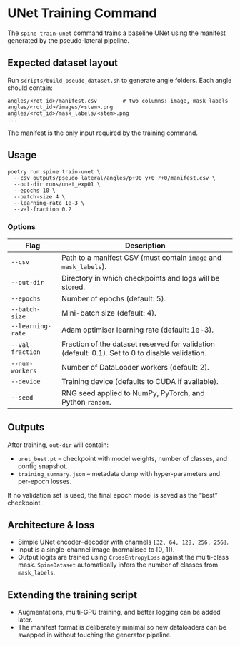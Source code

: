 # UNet Training Command

The `spine train-unet` command trains a baseline UNet using the manifest generated by the pseudo-lateral pipeline.

## Expected dataset layout

Run `scripts/build_pseudo_dataset.sh` to generate angle folders. Each angle should contain:

```
angles/<rot_id>/manifest.csv        # two columns: image, mask_labels
angles/<rot_id>/images/<stem>.png
angles/<rot_id>/mask_labels/<stem>.png
...
```

The manifest is the only input required by the training command.

## Usage

```
poetry run spine train-unet \
  --csv outputs/pseudo_lateral/angles/p+90_y+0_r+0/manifest.csv \
  --out-dir runs/unet_exp01 \
  --epochs 10 \
  --batch-size 4 \
  --learning-rate 1e-3 \
  --val-fraction 0.2
```

### Options

| Flag | Description |
|------|-------------|
| `--csv` | Path to a manifest CSV (must contain `image` and `mask_labels`). |
| `--out-dir` | Directory in which checkpoints and logs will be stored. |
| `--epochs` | Number of epochs (default: 5). |
| `--batch-size` | Mini-batch size (default: 4). |
| `--learning-rate` | Adam optimiser learning rate (default: 1e-3). |
| `--val-fraction` | Fraction of the dataset reserved for validation (default: 0.1). Set to 0 to disable validation. |
| `--num-workers` | Number of DataLoader workers (default: 2). |
| `--device` | Training device (defaults to CUDA if available). |
| `--seed` | RNG seed applied to NumPy, PyTorch, and Python `random`. |

## Outputs

After training, `out-dir` will contain:

- `unet_best.pt` – checkpoint with model weights, number of classes, and config snapshot.
- `training_summary.json` – metadata dump with hyper-parameters and per-epoch losses.

If no validation set is used, the final epoch model is saved as the “best” checkpoint.

## Architecture & loss

- Simple UNet encoder–decoder with channels `[32, 64, 128, 256, 256]`.
- Input is a single-channel image (normalised to [0, 1]).
- Output logits are trained using `CrossEntropyLoss` against the multi-class mask. `SpineDataset` automatically infers the number of classes from `mask_labels`.

## Extending the training script

- Augmentations, multi-GPU training, and better logging can be added later.
- The manifest format is deliberately minimal so new dataloaders can be swapped in without touching the generator pipeline.
